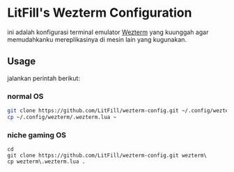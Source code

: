 # LitFill's Wezterm Configuration

ini adalah konfigurasi terminal emulator
[Wezterm](https://wezfurlong.org/wezterm/index.html) yang kuunggah agar
memudahkanku mereplikasinya di mesin lain yang kugunakan.

## Usage

jalankan perintah berikut:

### normal OS

```sh
git clone https://github.com/LitFill/wezterm-config.git ~/.config/wezterm/
cp ~/.config/wezterm/.wezterm.lua ~
```

### niche gaming OS

```pwsh
cd
git clone https://github.com/LitFill/wezterm-config.git wezterm\
cp wezterm\.wezterm.lua .
```
